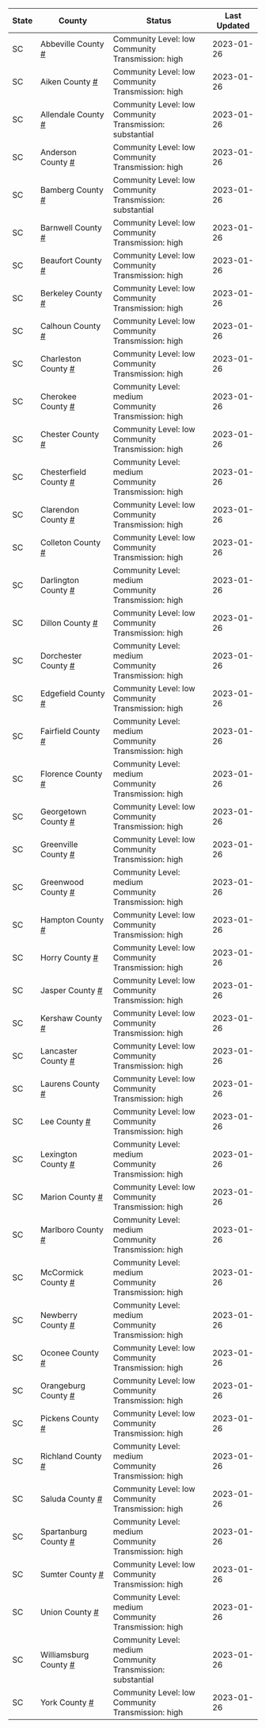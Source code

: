 State | County | Status | Last Updated
--- | --- | --- | --- 
SC | Abbeville County <a href="#abbeville_county">#</a> | <a name="abbeville_county"></a>Community Level: low<br/>Community Transmission: high | 2023-01-26
SC | Aiken County <a href="#aiken_county">#</a> | <a name="aiken_county"></a>Community Level: low<br/>Community Transmission: high | 2023-01-26
SC | Allendale County <a href="#allendale_county">#</a> | <a name="allendale_county"></a>Community Level: low<br/>Community Transmission: substantial | 2023-01-26
SC | Anderson County <a href="#anderson_county">#</a> | <a name="anderson_county"></a>Community Level: low<br/>Community Transmission: high | 2023-01-26
SC | Bamberg County <a href="#bamberg_county">#</a> | <a name="bamberg_county"></a>Community Level: low<br/>Community Transmission: substantial | 2023-01-26
SC | Barnwell County <a href="#barnwell_county">#</a> | <a name="barnwell_county"></a>Community Level: low<br/>Community Transmission: high | 2023-01-26
SC | Beaufort County <a href="#beaufort_county">#</a> | <a name="beaufort_county"></a>Community Level: low<br/>Community Transmission: high | 2023-01-26
SC | Berkeley County <a href="#berkeley_county">#</a> | <a name="berkeley_county"></a>Community Level: low<br/>Community Transmission: high | 2023-01-26
SC | Calhoun County <a href="#calhoun_county">#</a> | <a name="calhoun_county"></a>Community Level: low<br/>Community Transmission: high | 2023-01-26
SC | Charleston County <a href="#charleston_county">#</a> | <a name="charleston_county"></a>Community Level: low<br/>Community Transmission: high | 2023-01-26
SC | Cherokee County <a href="#cherokee_county">#</a> | <a name="cherokee_county"></a>Community Level: medium<br/>Community Transmission: high | 2023-01-26
SC | Chester County <a href="#chester_county">#</a> | <a name="chester_county"></a>Community Level: low<br/>Community Transmission: high | 2023-01-26
SC | Chesterfield County <a href="#chesterfield_county">#</a> | <a name="chesterfield_county"></a>Community Level: medium<br/>Community Transmission: high | 2023-01-26
SC | Clarendon County <a href="#clarendon_county">#</a> | <a name="clarendon_county"></a>Community Level: low<br/>Community Transmission: high | 2023-01-26
SC | Colleton County <a href="#colleton_county">#</a> | <a name="colleton_county"></a>Community Level: low<br/>Community Transmission: high | 2023-01-26
SC | Darlington County <a href="#darlington_county">#</a> | <a name="darlington_county"></a>Community Level: medium<br/>Community Transmission: high | 2023-01-26
SC | Dillon County <a href="#dillon_county">#</a> | <a name="dillon_county"></a>Community Level: low<br/>Community Transmission: high | 2023-01-26
SC | Dorchester County <a href="#dorchester_county">#</a> | <a name="dorchester_county"></a>Community Level: medium<br/>Community Transmission: high | 2023-01-26
SC | Edgefield County <a href="#edgefield_county">#</a> | <a name="edgefield_county"></a>Community Level: low<br/>Community Transmission: high | 2023-01-26
SC | Fairfield County <a href="#fairfield_county">#</a> | <a name="fairfield_county"></a>Community Level: medium<br/>Community Transmission: high | 2023-01-26
SC | Florence County <a href="#florence_county">#</a> | <a name="florence_county"></a>Community Level: medium<br/>Community Transmission: high | 2023-01-26
SC | Georgetown County <a href="#georgetown_county">#</a> | <a name="georgetown_county"></a>Community Level: low<br/>Community Transmission: high | 2023-01-26
SC | Greenville County <a href="#greenville_county">#</a> | <a name="greenville_county"></a>Community Level: low<br/>Community Transmission: high | 2023-01-26
SC | Greenwood County <a href="#greenwood_county">#</a> | <a name="greenwood_county"></a>Community Level: medium<br/>Community Transmission: high | 2023-01-26
SC | Hampton County <a href="#hampton_county">#</a> | <a name="hampton_county"></a>Community Level: low<br/>Community Transmission: high | 2023-01-26
SC | Horry County <a href="#horry_county">#</a> | <a name="horry_county"></a>Community Level: low<br/>Community Transmission: high | 2023-01-26
SC | Jasper County <a href="#jasper_county">#</a> | <a name="jasper_county"></a>Community Level: low<br/>Community Transmission: high | 2023-01-26
SC | Kershaw County <a href="#kershaw_county">#</a> | <a name="kershaw_county"></a>Community Level: low<br/>Community Transmission: high | 2023-01-26
SC | Lancaster County <a href="#lancaster_county">#</a> | <a name="lancaster_county"></a>Community Level: low<br/>Community Transmission: high | 2023-01-26
SC | Laurens County <a href="#laurens_county">#</a> | <a name="laurens_county"></a>Community Level: low<br/>Community Transmission: high | 2023-01-26
SC | Lee County <a href="#lee_county">#</a> | <a name="lee_county"></a>Community Level: low<br/>Community Transmission: high | 2023-01-26
SC | Lexington County <a href="#lexington_county">#</a> | <a name="lexington_county"></a>Community Level: medium<br/>Community Transmission: high | 2023-01-26
SC | Marion County <a href="#marion_county">#</a> | <a name="marion_county"></a>Community Level: low<br/>Community Transmission: high | 2023-01-26
SC | Marlboro County <a href="#marlboro_county">#</a> | <a name="marlboro_county"></a>Community Level: medium<br/>Community Transmission: high | 2023-01-26
SC | McCormick County <a href="#mccormick_county">#</a> | <a name="mccormick_county"></a>Community Level: medium<br/>Community Transmission: high | 2023-01-26
SC | Newberry County <a href="#newberry_county">#</a> | <a name="newberry_county"></a>Community Level: medium<br/>Community Transmission: high | 2023-01-26
SC | Oconee County <a href="#oconee_county">#</a> | <a name="oconee_county"></a>Community Level: low<br/>Community Transmission: high | 2023-01-26
SC | Orangeburg County <a href="#orangeburg_county">#</a> | <a name="orangeburg_county"></a>Community Level: low<br/>Community Transmission: high | 2023-01-26
SC | Pickens County <a href="#pickens_county">#</a> | <a name="pickens_county"></a>Community Level: low<br/>Community Transmission: high | 2023-01-26
SC | Richland County <a href="#richland_county">#</a> | <a name="richland_county"></a>Community Level: medium<br/>Community Transmission: high | 2023-01-26
SC | Saluda County <a href="#saluda_county">#</a> | <a name="saluda_county"></a>Community Level: low<br/>Community Transmission: high | 2023-01-26
SC | Spartanburg County <a href="#spartanburg_county">#</a> | <a name="spartanburg_county"></a>Community Level: medium<br/>Community Transmission: high | 2023-01-26
SC | Sumter County <a href="#sumter_county">#</a> | <a name="sumter_county"></a>Community Level: low<br/>Community Transmission: high | 2023-01-26
SC | Union County <a href="#union_county">#</a> | <a name="union_county"></a>Community Level: medium<br/>Community Transmission: high | 2023-01-26
SC | Williamsburg County <a href="#williamsburg_county">#</a> | <a name="williamsburg_county"></a>Community Level: medium<br/>Community Transmission: substantial | 2023-01-26
SC | York County <a href="#york_county">#</a> | <a name="york_county"></a>Community Level: low<br/>Community Transmission: high | 2023-01-26
